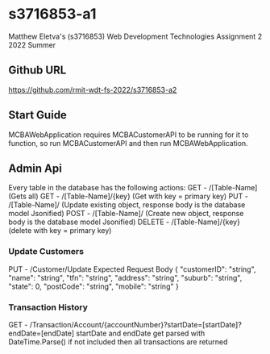 # s3716853-a1
Matthew Eletva's (s3716853) Web Development Technologies Assignment 2 2022 Summer
## Github URL
https://github.com/rmit-wdt-fs-2022/s3716853-a2
## Start Guide
MCBAWebApplication requires MCBACustomerAPI to be running for it to function, so run MCBACustomerAPI and then run MCBAWebApplication.
## Admin Api
Every table in the database has the following actions:
GET - /[Table-Name] (Gets all)
GET - /[Table-Name]/{key} (Get with key = primary key)
PUT - /[Table-Name]/ (Update existing object, response body is the database model Jsonified)
POST - /[Table-Name]/ (Create new object, response body is the database model Jsonified)
DELETE - /[Table-Name]/{key} (delete with key = primary key)
### Update Customers
PUT - /Customer/Update
Expected Request Body
{ 
  "customerID": "string",
  "name": "string",
  "tfn": "string",
  "address": "string",
  "suburb": "string",
  "state": 0,
  "postCode": "string",
  "mobile": "string"
}
### Transaction History
GET - /Transaction/Account/{accountNumber}?startDate=[startDate]?endDate=[endDate]
startDate and endDate get parsed with DateTime.Parse()
if not included then all transactions are returned